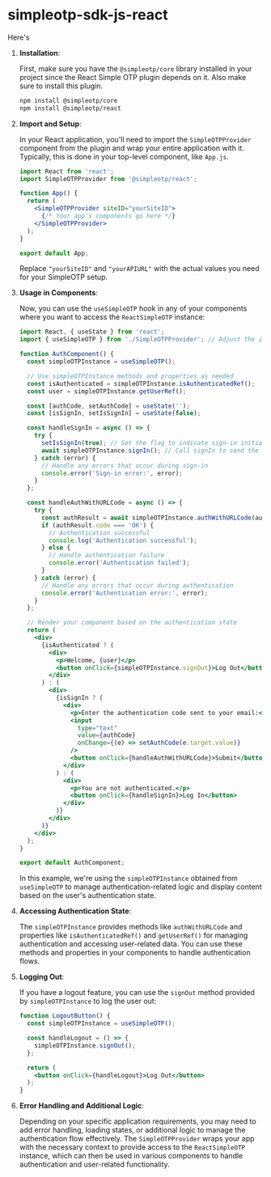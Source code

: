 # simpleotp-sdk-js-react

Here's 

1. **Installation**:

   First, make sure you have the `@simpleotp/core` library installed in your project since the React Simple OTP plugin depends on it. Also make sure to install this plugin.

   ```bash
   npm install @simpleotp/core
   npm install @simpleotp/react
   ```

2. **Import and Setup**:

   In your React application, you'll need to import the `SimpleOTPProvider` component from the plugin and wrap your entire application with it. Typically, this is done in your top-level component, like `App.js`.

   ```jsx
   import React from 'react';
   import SimpleOTPProvider from '@simpleotp/react';

   function App() {
     return (
       <SimpleOTPProvider siteID="yourSiteID">
         {/* Your app's components go here */}
       </SimpleOTPProvider>
     );
   }

   export default App;
   ```

   Replace `"yourSiteID"` and `"yourAPIURL"` with the actual values you need for your SimpleOTP setup.

3. **Usage in Components**:

   Now, you can use the `useSimpleOTP` hook in any of your components where you want to access the `ReactSimpleOTP` instance:

   ```jsx
   import React, { useState } from 'react';
   import { useSimpleOTP } from './SimpleOTPProvider'; // Adjust the import path as needed
   
   function AuthComponent() {
     const simpleOTPInstance = useSimpleOTP();
   
     // Use simpleOTPInstance methods and properties as needed
     const isAuthenticated = simpleOTPInstance.isAuthenticatedRef();
     const user = simpleOTPInstance.getUserRef();
   
     const [authCode, setAuthCode] = useState('');
     const [isSignIn, setIsSignIn] = useState(false);
   
     const handleSignIn = async () => {
       try {
         setIsSignIn(true); // Set the flag to indicate sign-in initiated
         await simpleOTPInstance.signIn(); // Call signIn to send the authentication code via email
       } catch (error) {
         // Handle any errors that occur during sign-in
         console.error('Sign-in error:', error);
       }
     };
   
     const handleAuthWithURLCode = async () => {
       try {
         const authResult = await simpleOTPInstance.authWithURLCode(authCode); // Complete authentication
         if (authResult.code === 'OK') {
           // Authentication successful
           console.log('Authentication successful');
         } else {
           // Handle authentication failure
           console.error('Authentication failed');
         }
       } catch (error) {
         // Handle any errors that occur during authentication
         console.error('Authentication error:', error);
       }
     };
   
     // Render your component based on the authentication state
     return (
       <div>
         {isAuthenticated ? (
           <div>
             <p>Welcome, {user}</p>
             <button onClick={simpleOTPInstance.signOut}>Log Out</button>
           </div>
         ) : (
           <div>
             {isSignIn ? (
               <div>
                 <p>Enter the authentication code sent to your email:</p>
                 <input
                   type="text"
                   value={authCode}
                   onChange={(e) => setAuthCode(e.target.value)}
                 />
                 <button onClick={handleAuthWithURLCode}>Submit</button>
               </div>
             ) : (
               <div>
                 <p>You are not authenticated.</p>
                 <button onClick={handleSignIn}>Log In</button>
               </div>
             )}
           </div>
         )}
       </div>
     );
   }
   
   export default AuthComponent;
   ```

   In this example, we're using the `simpleOTPInstance` obtained from `useSimpleOTP` to manage authentication-related logic and display content based on the user's authentication state.

4. **Accessing Authentication State**:

   The `simpleOTPInstance` provides methods like `authWithURLCode` and properties like `isAuthenticatedRef()` and `getUserRef()` for managing authentication and accessing user-related data. You can use these methods and properties in your components to handle authentication flows.

5. **Logging Out**:

   If you have a logout feature, you can use the `signOut` method provided by `simpleOTPInstance` to log the user out:

   ```jsx
   function LogoutButton() {
     const simpleOTPInstance = useSimpleOTP();

     const handleLogout = () => {
       simpleOTPInstance.signOut();
     };

     return (
       <button onClick={handleLogout}>Log Out</button>
     );
   }
   ```

6. **Error Handling and Additional Logic**:

   Depending on your specific application requirements, you may need to add error handling, loading states, or additional logic to manage the authentication flow effectively.
   The `SimpleOTPProvider` wraps your app with the necessary context to provide access to the `ReactSimpleOTP` instance, which can then be used in various components to handle authentication and user-related functionality.
